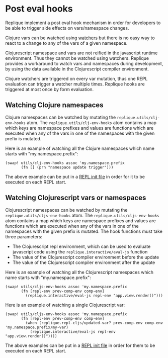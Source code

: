 # Post eval hooks

Replique implement a post eval hook mechanism in order for developers to be able to trigger side effects on
vars/namespace changes.

Clojure vars can be watched using [watchers](https://clojuredocs.org/clojure.core/add-watch) but there is no easy way
to react to a change to any of the vars of a given namespace.

Clojurescript namespace and vars are not reified in the javascript runtime environment. Thus they cannot be watched
using watchers. Replique provides a workaround to watch vars and namespaces during development, by using the data 
available in the Clojurescript compiler environment.

Clojure watchers are triggered on every var mutation, thus one REPL evaluation can trigger a watcher multiple times.
Replique hooks are triggered at most once by form evaluation.

## Watching Clojure namespaces

Clojure namespaces can be watched by mutating the `replique.utils/clj-env-hooks` atom.
The `replique.utils/clj-env-hooks` atom contains a map which keys are namespace prefixes and values are functions
which are executed when any of the vars in one of the namespaces with the given prefix is mutated.

Here is an example of watching all the Clojure namespaces which name starts with "my.namespace.prefix":

```
(swap! utils/clj-env-hooks assoc 'my.namespace.prefix
       (fn [] (prn "namespace update trigger")))
```

The above example can be put in a
[REPL init file](https://github.com/EwenG/replique.el/blob/master/doc/repl-sessions.md#repl-init-file)
in order for it to be executed on each REPL start.

## Watching Clojurescript vars or namespaces

Clojurescript namespaces can be watched by mutating the `replique.utils/cljs-env-hooks` atom.
The `replique.utils/cljs-env-hooks` atom contains a map which keys are namespace prefixes and values are functions
which are executed when any of the vars in one of the namespaces with the given prefix is mutated.
The hook functions must take three parameters:
- The Clojurescript repl environment, which can be used to evaluate javascript code using the 
`replique.interactive/eval-js` function
- The value of the Clojurescript compiler environment before the update
- The value of the Clojurescript compiler environment after the update

Here is an example of watching all the Clojurescript namespaces which name starts with "my.namespace.prefix":

```
(swap! utils/cljs-env-hooks assoc 'my.namespace.prefix
       (fn [repl-env prev-comp-env comp-env]
         (replique.interactive/eval-js repl-env "app.view.render()")))
```

Here is an example of watching a single Clojurescript var:

```
(swap! utils/cljs-env-hooks assoc 'my.namespace.prefix
       (fn [repl-env prev-comp-env comp-env]
         (when (replique.repl-cljs/updated-var? prev-comp-env comp-env 'my.namespace.prefix/my-var)
           (replique.interactive/eval-js repl-env "app.view.render()"))))
```

The above examples can be put in a
[REPL init file](https://github.com/EwenG/replique.el/blob/master/doc/repl-sessions.md#repl-init-file)
in order for them to be executed on each REPL start.